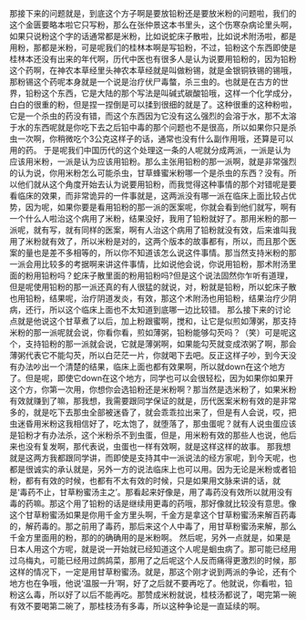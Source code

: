 
那接下来的问题就是，到底这个方子啊是要放铅粉还是要放米粉的问题啦，我们的这个金匮要略本啦它只写粉，那么在张仲景这本书里头，这个伤寒杂病论里头啊，如果只说粉这个字的话通常都是米粉，比如说蛇床子散啦，比如说术附汤啦，都是用粉，那都是米粉，可是呢我们的桂林本啊是写铅粉，不过，铅粉这个东西即使是桂林本还没有出来的年代啊，历代中医也有很多人是认为说要用铅粉的，因为铅粉这个药啊，在神农本草经里头神农本草经就是叫做粉锡，就是金银铜铁锡的锡哦，那粉锡这个药呢本身就是一个说是治疗伏尸毒螫，杀三虫的。也就是在古方的世界，铅粉这个东西，它是大陆的那个写法是叫碱式碳酸铅哦，这样一个化学成分，白白的很重的粉，但是捏一捏倒是可以揉到很细的就是了。这种很重的这种粉啦，它是一个杀虫的药没有错，而这个东西因为它没有这么强烈的会溶于水，那不太溶于水的东西呢就是你吃下去之后铅中毒的那个问题也不是很高，所以如果你只是杀虫一次啊，你稍微吃个3公克这样子的话，通常也没有什么副作用哦，还算是可以用的药。
于是呢我们中国历代的这个处理这一条的人呢就分成两派，一派是认为应该用米粉，一派是认为应该用铅粉。那么主张用铅粉的那一派啊，就是非常强烈的认为说，你用米粉怎么可能杀虫，甘草蜂蜜米粉哪一个是杀虫的东西？没有。所以他们就从这个角度开始去认为说要用铅粉，而我觉得这种事情的那个对错呢是要看临床的效果，而非常诡异的一件事就是，这两派没有哪一派在临床上面比较占优势，因为呢，如果你要是看用铅粉的那一派的医案呢，你就会看到他们就写，啊有一个什么人啦治这个病用了米粉，结果没好，我用了铅粉就好了。那用米粉的那一派呢，就有写，就有同样的医案，啊有人治这个病用了铅粉就没有效，后来谁叫我用了米粉就有效了，所以米粉是对的，这两个版本的故事都有，所以，而且那个医案的量也是差不多相等的，所以你不知道该怎么说这件事情。那当然支持米粉的那一派会用比较多的考据啊来讲这件事情，比如说他会说，你说用铅粉，那术附汤里面的粉用铅粉吗？蛇床子散里面的粉用铅粉吗?但是这个说法固然你乍听有道理，但是呢使用铅粉的那一派还真的有人很猛的就说，对，粉就是铅粉，所以蛇床子散也用铅粉，结果呢，治疗阴道发炎，有效，那这个术附汤也用铅粉，结果治疗少阴病，还行，所以这个临床上面也不太知道到底哪一边比较错。
那么接下来的讨论点就是他说这个甘草煮了以后，加上粉跟蜜啊，搅和，让它是似煎如薄粥，那支持米粉的那一派呢就会说，你看你看，煎如薄粥，铅粉能够勾芡吗？（笑）可是呢这个，支持铅粉的那一派就会说，它就是薄粥啊，如果能勾芡就变成浓粥了啊，那会薄粥代表它不能勾芡，所以白茫茫一片，你就喝下去吧。反正这样子吵，到今天没有办法吵出一个清楚的结果，临床上面也都有效果啊，所以就down在这个地方了。但是呢，即使它down在这个地方，同学也可以会很轻松，因为如果你如果开这个方，你第一次用，你想你会选铅粉还是米粉啊？那当然是选米粉了，如果米粉有效就赚到了嘛，那我想，我需要跟同学保证的就是，历代医案米粉有效的是非常多的，就是吃下去那虫全部被迷昏了，就会乖乖拉出来了，但是有人会说，哎，把虫迷昏用米粉这我相信好了，吃太饱了，就堕落了，那虫蛋呢？就有人说虫蛋应该是铅粉才有办法杀，这个米粉杀不到虫蛋，但是，用米粉有效的那些人也说，他后来也没有复发啊，那代表说，虫蛋也一样有效啊，就是这样这样的故事。
那我想就是这两方我都跟同学讲，而即使是支持其中一派说法的经方家呢，到今天呢，也都是很诚实的承认就是，另外一方的说法临床上也可以用。因为无论是米粉或者铅粉，都有有效的时候，也都有不太有效的时候，只是如果用文脉来讲的话，就是‘毒药不止，甘草粉蜜汤主之’。那看起来好像是，用了毒药没有效所以就用没有毒的药嘛。那这个用了铅粉的话是继续用更毒的药哦，那好像就比较没有意思。像这个甘草粉蜜汤如果是你用千金方里头啊，千金方是拿这个甘草粉蜜汤来解百药毒的，解药毒的。那之前用了毒药，那后来这个人中毒了，用甘草粉蜜汤来解，那么千金方里面用的粉，那的的确确用的是米粉啊。
然后呢，另外一点就是，如果是日本人用这个方呢，就是说一开始就已经知道这个人呢是蛔虫病了。那可能已经用过乌梅丸，可能已经用过鹧鸪菜，那用了之后呢这个人反而痛得更激烈的时候，那这样的情况下，一定是用甘草粉蜜汤。就是，那这个刚才说到两派的争论，还有个地方也在争哦，他说‘温服一升’啊，好了之后就不要再吃了。他就说，你看啦，铅粉这么毒，所以好了以后不能再吃。那赞成米粉就说，桂枝汤都说了，喝完第一碗有效不要喝第二碗了，那桂枝汤有多毒，所以这种争论是一直延续的啊。
